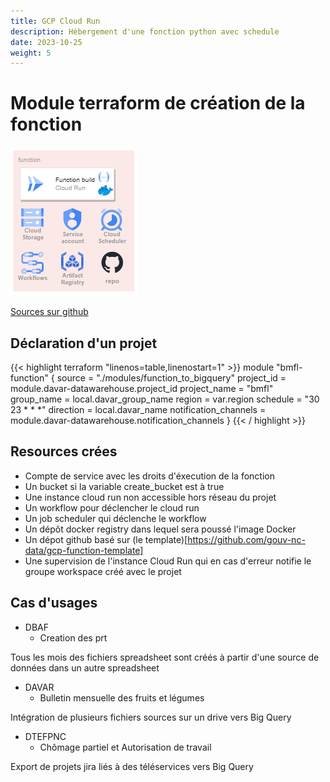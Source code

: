 ```yaml
---
title: GCP Cloud Run
description: Hébergement d'une fonction python avec schedule
date: 2023-10-25
weight: 5
---
```

# Module terraform de création de la fonction

![Image alt](function.png)

[Sources sur github](https://github.com/gouv-nc-data/data-gitops/tree/main/modules/function_to_bigquery)

## Déclaration d'un projet

{{< highlight terraform "linenos=table,linenostart=1" >}}
module "bmfl-function" {
  source                = "./modules/function_to_bigquery"
  project_id            = module.davar-datawarehouse.project_id
  project_name          = "bmfl"
  group_name            = local.davar_group_name
  region                = var.region
  schedule              = "30 23 * * *"
  direction             = local.davar_name
  notification_channels = module.davar-datawarehouse.notification_channels
}
{{< / highlight >}}

## Resources crées
- Compte de service avec les droits d'éxecution de la fonction
- Un bucket si la variable create_bucket est à true
- Une instance cloud run non accessible hors réseau du projet
- Un workflow pour déclencher le cloud run
- Un job scheduler qui déclenche le workflow
- Un dépôt docker registry dans lequel sera poussé l'image Docker
- Un dépot github basé sur (le template)[https://github.com/gouv-nc-data/gcp-function-template]
- Une supervision de l'instance Cloud Run qui en cas d'erreur notifie le groupe workspace créé avec le projet

## Cas d'usages
* DBAF
  * Creation des prt 

Tous les mois des fichiers spreadsheet sont créés à partir d'une source de données dans un autre spreadsheet

* DAVAR
  *  Bulletin mensuelle des fruits et légumes

Intégration de plusieurs fichiers sources sur un drive vers Big Query

* DTEFPNC
  * Chômage partiel et Autorisation de travail

Export de projets jira liés à des téléservices vers Big Query
